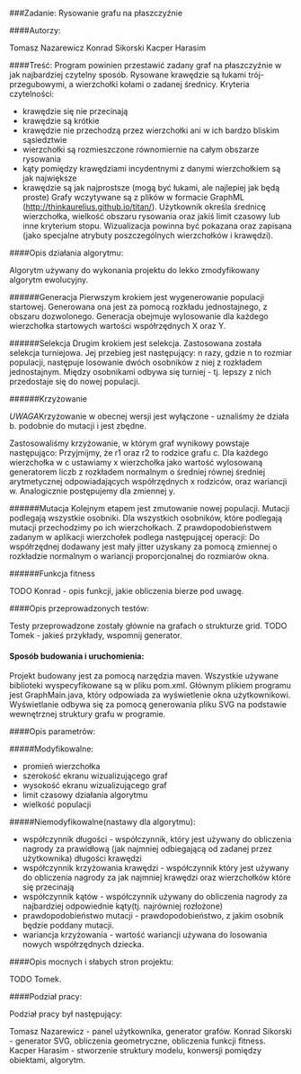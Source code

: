 ###Zadanie: Rysowanie grafu na płaszczyźnie

####Autorzy:

Tomasz Nazarewicz
Konrad Sikorski
Kacper Harasim

####Treść:
Program powinien przestawić zadany graf na płaszczyźnie w jak najbardziej czytelny sposób.
Rysowane krawędzie są łukami trój-przegubowymi, a wierzchołki kołami o zadanej średnicy.
Kryteria czytelności:

* krawędzie się nie przecinają
* krawędzie są krótkie
* krawędzie nie przechodzą przez wierzchołki ani w ich bardzo bliskim sąsiedztwie
* wierzchołki są rozmieszczone równomiernie na całym obszarze rysowania
* kąty pomiędzy krawędziami incydentnymi z danymi wierzchołkiem są jak największe
* krawędzie są jak najprostsze (mogą być łukami, ale najlepiej jak będą proste)
Grafy wczytywane są z plików w formacie GraphML (http://thinkaurelius.github.io/titan/).
Użytkownik określa średnicę wierzchołka, wielkość obszaru rysowania oraz jakiś limit
czasowy lub inne kryterium stopu. Wizualizacja powinna być pokazana oraz zapisana (jako
specjalne atrybuty poszczególnych wierzchołków i krawędzi).




####Opis działania algorytmu:

Algorytm używany do wykonania projektu do lekko zmodyfikowany algorytm ewolucyjny.


######Generacja
Pierwszym krokiem jest wygenerowanie populacji startowej. Generowana ona jest za pomocą rozkładu jednostajnego, z obszaru dozwolonego. Generacja obejmuje wylosowanie dla każdego wierzchołka startowych wartości współrzędnych X oraz Y.


######Selekcja
Drugim krokiem jest selekcja. Zastosowana została selekcja turniejowa. 
Jej przebieg jest następujący: n razy, gdzie n to rozmiar populacji, następuje losowanie dwóch osobników z niej z rozkładem jednostajnym.
Między osobnikami odbywa się turniej - tj. lepszy z nich przedostaje się do nowej populacji.



######Krzyżowanie

*UWAGA*Krzyżowanie w obecnej wersji jest wyłączone - uznaliśmy że działa b. podobnie do mutacji i jest zbędne.

Zastosowaliśmy krzyżowanie, w którym graf wynikowy powstaje następująco:
Przyjmijmy, że r1 oraz r2 to rodzice grafu c.
Dla każdego wierzchołka w c ustawiamy x wierzchołka jako wartość wylosowaną generatorem liczb z rozkładem normalnym o średniej równej średniej arytmetycznej odpowiadających współrzędnych x rodziców, oraz wariancji w. Analogicznie postępujemy dla zmiennej y.


######Mutacja
Kolejnym etapem jest zmutowanie nowej populacji.
Mutacji podlegają wszystkie osobniki.
Dla wszystkich osobników, które podlegają mutacji przechodzimy po ich wierzchołkach.
Z prawdopodobieństwem zadanym w aplikacji wierzchołek podlega następującej operacji:
Do współrzędnej dodawany jest mały jitter uzyskany za pomocą zmiennej o rozkładzie normalnym o wariancji proporcjonalnej do rozmiarów okna.


######Funkcja fitness

TODO Konrad - opis funkcji, jakie obliczenia bierze pod uwagę.

####Opis przeprowadzonych testów:

Testy przeprowadzone zostały głównie na grafach o strukturze grid.
TODO Tomek - jakieś przykłady, wspomnij generator.

#### Sposób budowania i uruchomienia:
Projekt budowany jest za pomocą narzędzia maven. Wszystkie używane biblioteki wyspecyfikowane są w pliku pom.xml.
Głównym plikiem programu jest GraphMain.java, który odpowiada za wyświetlenie okna użytkownikowi.
Wyświetlanie odbywa się za pomocą generowania pliku SVG na podstawie wewnętrznej struktury grafu w programie.


####Opis  parametrów:

#####Modyfikowalne:
* promień wierzchołka
* szerokość ekranu wizualizującego graf
* wysokość ekranu wizualizującego graf
* limit czasowy działania algorytmu
* wielkość populacji


#####Niemodyfikowalne(nastawy dla algorytmu):
* współczynnik długości - współczynnik, który jest używany do obliczenia nagrody za prawidłową (jak najmniej odbiegającą od zadanej przez użytkownika) długości krawędzi
* współczynnik krzyżowania krawędzi - współczynnik który jest używany do obliczenia nagrody za jak najmniej krawędzi oraz  wierzchołków które się przecinają
* współczynnik kątów - współczynnik używany do obliczenia nagrody za najbardziej odpowiednie kąty(tj. najrówniej rozłożone)
* prawdopodobieństwo mutacji - prawdopodobieństwo, z jakim osobnik będzie poddany mutacji.
* wariancja krzyżowania - wartość wariancji używana do losowania nowych współrzędnych dziecka.


####Opis mocnych i słabych stron projektu:

TODO Tomek.


####Podział pracy:

Podział pracy był następujący:

Tomasz Nazarewicz - panel użytkownika, generator grafów.
Konrad Sikorski - generator SVG, obliczenia geometryczne, obliczenia funkcji fitness.
Kacper Harasim - stworzenie struktury modelu, konwersji pomiędzy obiektami, algorytm.

